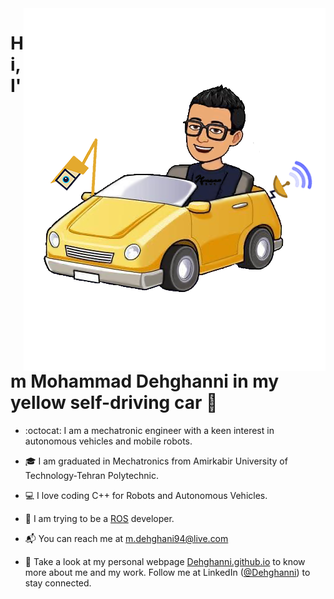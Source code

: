 <img align="right" src="https://github.com/Dehghanni/Dehghanni/blob/main/MohammadInAV_(Equipped).png" alt="Mohammad Dehghani and his autonomous car"/>

# Hi, I'm Mohammad Dehghanni in my yellow self-driving car 👋

- :octocat: I am a mechatronic engineer with a keen interest in autonomous vehicles and mobile robots.

- :mortar_board: I am graduated in Mechatronics from Amirkabir University of Technology-Tehran Polytechnic.

- :computer: I love coding C++ for Robots and Autonomous Vehicles.

- :robot: I am trying to be a <a target="_blank" href="https://www.ros.org">ROS</a> developer.

- :mailbox_with_mail: You can reach me at <a target="_blank" href="mailto:m.dehghani94@live.com">m.dehghani94@live.com</a>

- :rocket: Take a look at my personal webpage <a target="_blank" href="https://5f63f171d61eb.site123.me">Dehghanni.github.io</a> to know more about me and my work. Follow me at LinkedIn (<a target="_blank" href="https://www.linkedin.com/in/dehghanni">@Dehghanni</a>) to stay connected.
